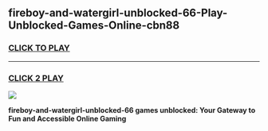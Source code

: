 
## fireboy-and-watergirl-unblocked-66-Play-Unblocked-Games-Online-cbn88
<h3>
<a href="https://premium76.site?title=fireboy-and-watergirl-unblocked-66&ref=25A">CLICK TO PLAY</a></h3>
<hr>

<h3>
<a href="https://premium76.site?title=fireboy-and-watergirl-unblocked-66&ref=25A">CLICK 2 PLAY</a>
  
</h3>

<a href="https://premium76.site?title=fireboy-and-watergirl-unblocked-66&ref=25A"><img src="https://clearcache.store/games.png"></a>


**fireboy-and-watergirl-unblocked-66 games unblocked: Your Gateway to Fun and Accessible Online Gaming**
